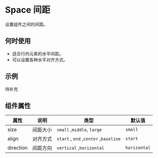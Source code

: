 # Space 间距

设置组件之间的间距。

## 何时使用

- 适合行内元素的水平间距。
- 可以设置各种水平对齐方式。

## 示例

待补充

## 组件属性

| 属性      | 说明     | 类型                                  | 默认值       |
| --------- | -------- | ------------------------------------- | ------------ |
| size      | 间距大小 | `small` ,`middle`, `large`            | `small`      |
| align     | 对齐方式 | `start` , `end` ,`center` ,`baseline` | `start`      |
| direction | 间距方向 | `vertical` ,`horizontal`              | `horizontal` |

